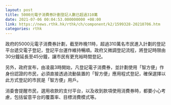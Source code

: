 ```yaml
---
layout: post
title: 5000元電子消費券計劃登記人數已超過310萬
date: 2021-07-06 00:04:53.000000000 +08:00
link: https://news.rthk.hk/rthk/ch/component/k2/1599328-20210706.htm
categories: rthk
---
```


政府的5000元電子消費券計劃，截至昨晚11時，超過310萬名市民進入計劃的登記平台遞交電子登記，登記平台運作維持暢順。政府又微調登記流程，將登記時限由30分鐘延長至45分鐘，讓市民有更充裕時間登記。

另外，政府宣布，由凌晨3時開始，凡登記電子消費券，並計劃使用「智方便」作身份認證的市民，必須直接透過流動裝置的「智方便」應用程式登記，確保選擇以此方式登記的市民是「智方便」用戶。

消委會提醒市民，選用收款的支付平台，以及收到款項使用消費券時，都要小心考慮，包括留意平台的覆蓋率、目標消費模式等。

